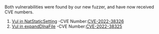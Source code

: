 Both vulnerabilities were found by our new fuzzer, and have now received CVE numbers.
1. [Vul in NatStaticSetting](https://github.com/1160300418/Vuls/blob/main/Tenda/AC/Vul_NatStaticSetting.md) -CVE Number:[CVE-2022-38326](https://nvd.nist.gov/vuln/detail/CVE-2022-38326)
2. [Vul in expandDlnaFile](https://github.com/1160300418/Vuls/blob/main/Tenda/AC/Vul_expandDlnaFile.md) -CVE Number:[CVE-2022-38325](https://nvd.nist.gov/vuln/detail/CVE-2022-38325)